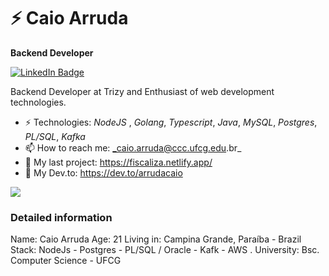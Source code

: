 

<!--
**arrudacaio/arrudacaio** is a ✨ _special_ ✨ repository because its `README.md` (this file) appears on your GitHub profile.

Here are some ideas to get you started:

- 🔭 I’m currently working on ...
- 🌱 I’m currently learning ...
- 👯 I’m looking to collaborate on ...
- 🤔 I’m looking for help with ...
- 💬 Ask me about ...
- 📫 How to reach me: ...
- 😄 Pronouns: ...
- ⚡ Fun fact: ...
-->
# ⚡ Caio Arruda

**Backend Developer** 


[![LinkedIn Badge](https://img.shields.io/badge/linkedin--%238f2d07?style=for-the-badge&logo=linkedin&logoColor=white)](https://www.linkedin.com/in/caio-arruda1313/)

Backend Developer at Trizy and  Enthusiast of web development technologies.

- ⚡ Technologies: _NodeJS_ , _Golang_, _Typescript_, _Java_, _MySQL_, _Postgres_, _PL/SQL_, _Kafka_
- 📫 How to reach me: _caio.arruda@ccc.ufcg.edu.br_
- 🔭 My last project: https://fiscaliza.netlify.app/ 
- 💬 My Dev.to: https://dev.to/arrudacaio

<img src="https://github-readme-stats.vercel.app/api?username=arrudacaio&theme=radical">

### Detailed information
Name: Caio Arruda
Age: 21
Living in: Campina Grande, Paraíba - Brazil
Stack: NodeJs - Postgres - PL/SQL / Oracle - Kafk - AWS .
University: Bsc. Computer Science - UFCG 
